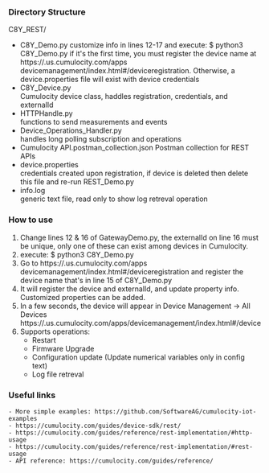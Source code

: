 

### Directory Structure ###
C8Y_REST/
- C8Y_Demo.py 
customize info in lines 12-17 and execute: 
$ python3  C8Y_Demo.py
if it's the first time, you must register the device name at https://<your tenant>.us.cumulocity.com/apps devicemanagement/index.html#/deviceregistration.  Otherwise, a device.properties file will exist with device credentials
- C8Y_Device.py 					
Cumulocity device class, haddles registration, credentials, and externalId 
- HTTPHandle.py		
functions to send measurements and events
- Device_Operations_Handler.py 	
handles long polling subscription and operations
- Cumulocity API.postman_collection.json
Postman collection for REST APIs
- device.properties				
credentials created upon registration, if device is deleted then delete this file and re-run REST_Demo.py
- info.log						
generic text file, read only to show log retreval operation

### How to use ###
1. Change lines 12 & 16 of GatewayDemo.py, the externalId on line 16 must be unique, only one of these can exist among devices in Cumulocity.
2. execute:
	$ python3 C8Y_Demo.py
3. Go to https://<your tenant>.us.cumulocity.com/apps devicemanagement/index.html#/deviceregistration and register the device name that's in line 15 of C8Y_Demo.py
4. It will register the device and externalId, and update property info. Customized properties can be added.
5. In a few seconds, the device will appear in Device Management -> All Devices https://<your tenant>.us.cumulocity.com/apps/devicemanagement/index.html#/device
6. Supports operations: 
	- Restart
	- Firmware Upgrade
	- Configuration update (Update numerical variables only in config text)
	- Log file retreval

### Useful links ###
	- More simple examples: https://github.com/SoftwareAG/cumulocity-iot-examples
	- https://cumulocity.com/guides/device-sdk/rest/
	- https://cumulocity.com/guides/reference/rest-implementation/#http-usage
	- https://cumulocity.com/guides/reference/rest-implementation/#rest-usage
	- API reference: https://cumulocity.com/guides/reference/
